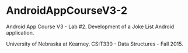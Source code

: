 # AndroidAppCourseV3-2
Android App Course V3 - Lab #2. Development of a Joke List Android application.

University of Nebraska at Kearney. CSIT330 - Data Structures - Fall 2015.
